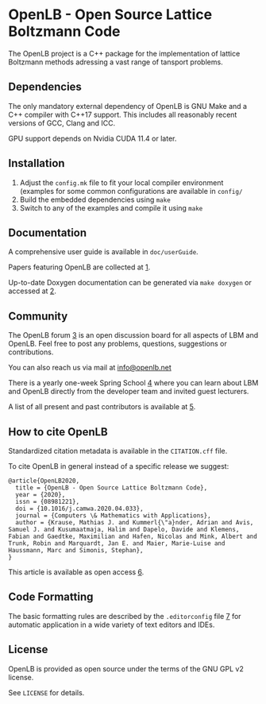 # OpenLB - Open Source Lattice Boltzmann Code

The OpenLB project is a C++ package for the implementation of lattice Boltzmann
methods adressing a vast range of tansport problems.

## Dependencies

The only mandatory external dependency of OpenLB is GNU Make and a C++ compiler
with C++17 support. This includes all reasonably recent versions of GCC, Clang
and ICC.

GPU support depends on Nvidia CUDA 11.4 or later.

## Installation

1. Adjust the `config.mk` file to fit your local compiler environment
   (examples for some common configurations are available in `config/`
2. Build the embedded dependencies using `make`
3. Switch to any of the examples and compile it using `make`

## Documentation

A comprehensive user guide is available in `doc/userGuide`.

Papers featuring OpenLB are collected at [1].

Up-to-date Doxygen documentation can be generated via `make doxygen`
or accessed at [2].

[1]: https://www.openlb.net/articles/
[2]: https://www.openlb.net/DoxyGen/html/index.html

## Community

The OpenLB forum [3] is an open discussion board for all aspects of LBM and OpenLB.
Feel free to post any problems, questions, suggestions or contributions.

You can also reach us via mail at info@openlb.net

There is a yearly one-week Spring School [4] where you can learn about LBM and
OpenLB directly from the developer team and invited guest lecturers.

A list of all present and past contributors is available at [5].

[3]: https://www.openlb.net/forum/
[4]: https://www.openlb.net/spring-school-2022/
[5]: https://www.openlb.net/authors/

## How to cite OpenLB

Standardized citation metadata is available in the `CITATION.cff` file.

To cite OpenLB in general instead of a specific release we suggest:

```
@article{OpenLB2020,
  title = {OpenLB - Open Source Lattice Boltzmann Code},
  year = {2020},
  issn = {08981221},
  doi = {10.1016/j.camwa.2020.04.033},
  journal = {Computers \& Mathematics with Applications},
  author = {Krause, Mathias J. and Kummerl{\"a}nder, Adrian and Avis, Samuel J. and Kusumaatmaja, Halim and Dapelo, Davide and Klemens, Fabian and Gaedtke, Maximilian and Hafen, Nicolas and Mink, Albert and Trunk, Robin and Marquardt, Jan E. and Maier, Marie-Luise and Haussmann, Marc and Simonis, Stephan},
}
```

This article is available as open access [6].

[6]: https://doi.org/10.1016/j.camwa.2020.04.033

## Code Formatting

The basic formatting rules are described by the `.editorconfig` file [7]
for automatic application in a wide variety of text editors and IDEs.

[7]: https://editorconfig.org/

## License

OpenLB is provided as open source under the terms of the GNU GPL v2 license.

See `LICENSE` for details.
